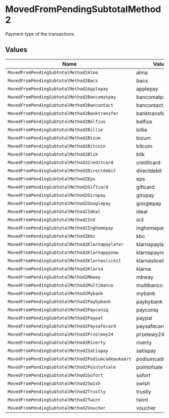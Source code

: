 # MovedFromPendingSubtotalMethod2

Payment type of the transactions


## Values

| Name                                               | Value                                              |
| -------------------------------------------------- | -------------------------------------------------- |
| `MovedFromPendingSubtotalMethod2Alma`              | alma                                               |
| `MovedFromPendingSubtotalMethod2Bacs`              | bacs                                               |
| `MovedFromPendingSubtotalMethod2Applepay`          | applepay                                           |
| `MovedFromPendingSubtotalMethod2Bancomatpay`       | bancomatpay                                        |
| `MovedFromPendingSubtotalMethod2Bancontact`        | bancontact                                         |
| `MovedFromPendingSubtotalMethod2Banktransfer`      | banktransfer                                       |
| `MovedFromPendingSubtotalMethod2Belfius`           | belfius                                            |
| `MovedFromPendingSubtotalMethod2Billie`            | billie                                             |
| `MovedFromPendingSubtotalMethod2Bizum`             | bizum                                              |
| `MovedFromPendingSubtotalMethod2Bitcoin`           | bitcoin                                            |
| `MovedFromPendingSubtotalMethod2Blik`              | blik                                               |
| `MovedFromPendingSubtotalMethod2Creditcard`        | creditcard                                         |
| `MovedFromPendingSubtotalMethod2Directdebit`       | directdebit                                        |
| `MovedFromPendingSubtotalMethod2Eps`               | eps                                                |
| `MovedFromPendingSubtotalMethod2Giftcard`          | giftcard                                           |
| `MovedFromPendingSubtotalMethod2Giropay`           | giropay                                            |
| `MovedFromPendingSubtotalMethod2Googlepay`         | googlepay                                          |
| `MovedFromPendingSubtotalMethod2Ideal`             | ideal                                              |
| `MovedFromPendingSubtotalMethod2In3`               | in3                                                |
| `MovedFromPendingSubtotalMethod2Inghomepay`        | inghomepay                                         |
| `MovedFromPendingSubtotalMethod2Kbc`               | kbc                                                |
| `MovedFromPendingSubtotalMethod2Klarnapaylater`    | klarnapaylater                                     |
| `MovedFromPendingSubtotalMethod2Klarnapaynow`      | klarnapaynow                                       |
| `MovedFromPendingSubtotalMethod2Klarnasliceit`     | klarnasliceit                                      |
| `MovedFromPendingSubtotalMethod2Klarna`            | klarna                                             |
| `MovedFromPendingSubtotalMethod2Mbway`             | mbway                                              |
| `MovedFromPendingSubtotalMethod2Multibanco`        | multibanco                                         |
| `MovedFromPendingSubtotalMethod2Mybank`            | mybank                                             |
| `MovedFromPendingSubtotalMethod2Paybybank`         | paybybank                                          |
| `MovedFromPendingSubtotalMethod2Payconiq`          | payconiq                                           |
| `MovedFromPendingSubtotalMethod2Paypal`            | paypal                                             |
| `MovedFromPendingSubtotalMethod2Paysafecard`       | paysafecard                                        |
| `MovedFromPendingSubtotalMethod2Przelewy24`        | przelewy24                                         |
| `MovedFromPendingSubtotalMethod2Riverty`           | riverty                                            |
| `MovedFromPendingSubtotalMethod2Satispay`          | satispay                                           |
| `MovedFromPendingSubtotalMethod2Podiumcadeaukaart` | podiumcadeaukaart                                  |
| `MovedFromPendingSubtotalMethod2Pointofsale`       | pointofsale                                        |
| `MovedFromPendingSubtotalMethod2Sofort`            | sofort                                             |
| `MovedFromPendingSubtotalMethod2Swish`             | swish                                              |
| `MovedFromPendingSubtotalMethod2Trustly`           | trustly                                            |
| `MovedFromPendingSubtotalMethod2Twint`             | twint                                              |
| `MovedFromPendingSubtotalMethod2Voucher`           | voucher                                            |